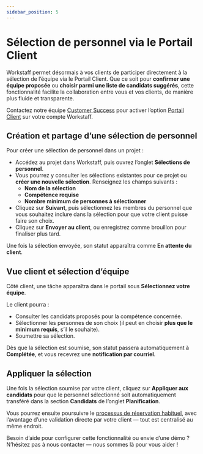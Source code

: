 ```yaml
---
sidebar_position: 5
---
```


# Sélection de personnel via le Portail Client

Workstaff permet désormais à vos clients de participer directement à la sélection de l’équipe via le Portail Client. Que ce soit pour **confirmer une équipe proposée** ou **choisir parmi une liste de candidats suggérés**, cette fonctionnalité facilite la collaboration entre vous et vos clients, de manière plus fluide et transparente.

Contactez notre équipe [Customer Success](mailto:customer.success@workstaff.app) pour activer l’option [Portail Client](./client-portal.md) sur votre compte Workstaff.

## Création et partage d’une sélection de personnel

Pour créer une sélection de personnel dans un projet :

- Accédez au projet dans Workstaff, puis ouvrez l’onglet **Sélections de personnel**.  
- Vous pourrez y consulter les sélections existantes pour ce projet ou **créer une nouvelle sélection**. Renseignez les champs suivants :
  - **Nom de la sélection**
  - **Compétence requise**
  - **Nombre minimum de personnes à sélectionner**
- Cliquez sur **Suivant**, puis sélectionnez les membres du personnel que vous souhaitez inclure dans la sélection pour que votre client puisse faire son choix.
- Cliquez sur **Envoyer au client**, ou enregistrez comme brouillon pour finaliser plus tard.

Une fois la sélection envoyée, son statut apparaîtra comme **En attente du client**.

## Vue client et sélection d’équipe

Côté client, une tâche apparaîtra dans le portail sous **Sélectionnez votre équipe**.

Le client pourra :
- Consulter les candidats proposés pour la compétence concernée.
- Sélectionner les personnes de son choix (il peut en choisir **plus que le minimum requis**, s’il le souhaite).
- Soumettre sa sélection.

Dès que la sélection est soumise, son statut passera automatiquement à **Complétée**, et vous recevrez une **notification par courriel**.

## Appliquer la sélection

Une fois la sélection soumise par votre client, cliquez sur **Appliquer aux candidats** pour que le personnel sélectionné soit automatiquement transféré dans la section **Candidats** de l’onglet **Planification**.

Vous pourrez ensuite poursuivre le [processus de réservation habituel](../scheduling/book.md#affecter-du-personnel-à-laide-de-lorganiseur-de-candidats), avec l’avantage d’une validation directe par votre client — tout est centralisé au même endroit.

Besoin d’aide pour configurer cette fonctionnalité ou envie d’une démo ? N’hésitez pas à nous contacter — nous sommes là pour vous aider !